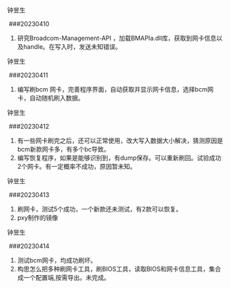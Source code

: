 钟昱生

 ###20230410

1. 研究Broadcom-Management-API ，加载BMAPIa.dll库，获取到网卡信息以及handle。在写入时，发送未知错误。

钟昱生

 ###20230411

1. 编写刷bcm 网卡，完善程序界面，自动获取并显示网卡信息，选择bcm网卡，自动随机刷入数据。

钟昱生

 ###20230412

1. 有一些网卡刷完之后，还可以正常使用，改大写入数据大小解决，猜测原因是bcm新款网卡多，有多个bc导致。
2. 编写恢复程序，如果是能够识别到，有dump保存。可以重新刷回。试验成功2个网卡。有一定概率不成功，原因暂未知。

钟昱生

 ###20230413

1. 刷网卡，测试5个成功，一个新款还未测试，有2款可以恢复。
2. pxy制作的镜像

钟昱生

 ###20230414

1. 测试bcm网卡，均成功刷坏。
2. 构思怎么把多种刷网卡工具，刷BIOS工具，读取BIOS和网卡信息工具，集合成一个配置端,按需导出。未完成。